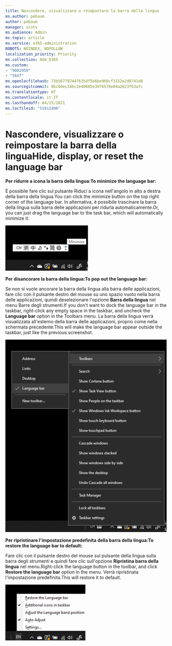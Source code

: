 ```yaml
---
title: Nascondere, visualizzare o reimpostare la barra della lingua
ms.author: pebaum
author: pebaum
manager: scotv
ms.audience: Admin
ms.topic: article
ms.service: o365-administration
ROBOTS: NOINDEX, NOFOLLOW
localization_priority: Priority
ms.collection: Adm_O365
ms.custom:
- "9002950"
- "5647"
ms.openlocfilehash: 73b567797447635df5b6be960cf3152e2d8741d0
ms.sourcegitcommit: 8bc60ec34bc1e40685e3976576e04a2623f63a7c
ms.translationtype: HT
ms.contentlocale: it-IT
ms.lasthandoff: 04/15/2021
ms.locfileid: "51811496"
---
```

# <a name="hide-display-or-reset-the-language-bar"></a><span data-ttu-id="e718e-102">Nascondere, visualizzare o reimpostare la barra della lingua</span><span class="sxs-lookup"><span data-stu-id="e718e-102">Hide, display, or reset the language bar</span></span>

<span data-ttu-id="e718e-103">**Per ridurre a icona la barra della lingua:**</span><span class="sxs-lookup"><span data-stu-id="e718e-103">**To minimize the language bar:**</span></span>

<span data-ttu-id="e718e-104">È possibile fare clic sul pulsante Riduci a icona nell'angolo in alto a destra della barra della lingua.</span><span class="sxs-lookup"><span data-stu-id="e718e-104">You can click the minimize button on the top right corner of the language bar.</span></span> <span data-ttu-id="e718e-105">In alternativa, è possibile trascinare la barra della lingua sulla barra delle applicazioni per ridurla automaticamente.</span><span class="sxs-lookup"><span data-stu-id="e718e-105">Or, you can just drag the language bar to the task bar, which will automatically minimize it.</span></span>

![Ridurre a icona la barra della lingua](media/minimize-language-bar.png)

<span data-ttu-id="e718e-107">**Per disancorare la barra della lingua:**</span><span class="sxs-lookup"><span data-stu-id="e718e-107">**To pop out the language bar:**</span></span>

<span data-ttu-id="e718e-108">Se non si vuole ancorare la barra della lingua alla barra delle applicazioni, fare clic con il pulsante destro del mouse su uno spazio vuoto nella barra delle applicazioni, quindi deselezionare l'opzione **Barra della lingua** nel menu Barre degli strumenti.</span><span class="sxs-lookup"><span data-stu-id="e718e-108">If you don't want to dock the language bar in the taskbar, right-click any empty space in the taskbar, and uncheck the **Language bar** option in the Toolbars menu.</span></span> <span data-ttu-id="e718e-109">La barra della lingua verrà visualizzata all'esterno della barra delle applicazioni, proprio come nella schermata precedente.</span><span class="sxs-lookup"><span data-stu-id="e718e-109">This will make the language bar appear outside the taskbar, just like the previous screenshot.</span></span>

![Disancorare la barra della lingua](media/pop-out-language-bar.png)

<span data-ttu-id="e718e-111">**Per ripristinare l'impostazione predefinita della barra della lingua:**</span><span class="sxs-lookup"><span data-stu-id="e718e-111">**To restore the language bar to default:**</span></span>

<span data-ttu-id="e718e-112">Fare clic con il pulsante destro del mouse sul pulsante della lingua sulla barra degli strumenti e quindi fare clic sull'opzione **Ripristina barra della lingua** nel menu.</span><span class="sxs-lookup"><span data-stu-id="e718e-112">Right-click the language button in the toolbar, and click **Restore the language bar** option in the menu.</span></span> <span data-ttu-id="e718e-113">Verrà ripristinata l'impostazione predefinita.</span><span class="sxs-lookup"><span data-stu-id="e718e-113">This will restore it to default.</span></span>

![Ripristinare la barra della lingua](media/restore-language-bar.png)
